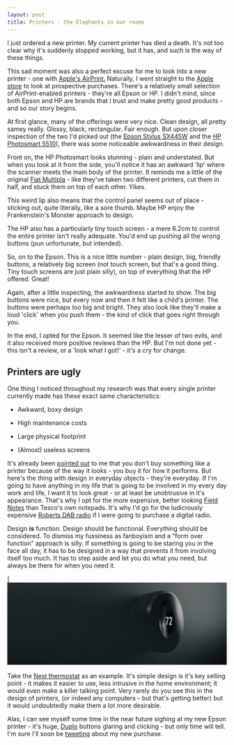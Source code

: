 ```yaml
---
layout: post
title: Printers - the Elephants in our rooms
---
```


I just ordered a new printer. My current printer has died a death. It's not too clear why it's suddenly stopped working, but it has, and such is the way of these things.

This sad moment was also a perfect excuse for me to look into a new printer - one with [Apple's AirPrint.](http://www.apple.com/uk/ipad/features/airprint.html?cid=mc-ios-uk-g-apr-airprint&sissr=1) Naturally, I went straight to the [Apple store](http://store.apple.com/uk/browse/home/shop_mac/mac_accessories/printers?n=airprint&s=topSellers) to look at prospective purchases. There's a relatively small selection of AirPrint-enabled printers - they're all Epson or HP. I didn't mind, since both Epson and HP are brands that I trust and make pretty good products - and so our story begins. <!-- more -->

At first glance, many of the offerings were very nice. Clean design, all pretty samey really. Glossy, black, rectangular. Fair enough. But upon closer inspection of the two I'd picked out (the [Epson Stylus SX445W](http://store.apple.com/uk/product/H7171/epson-stylus-sx445w-airprint-printer) and the [HP Photosmart 5510](http://store.apple.com/uk/product/H6759B/A/HP-Photosmart-5510-e-All-in-One?fnode=MTY1NDA1MQ)), there was some noticeable awkwardness in their design.

Front on, the HP Photosmart looks stunning - plain and understated. But when you look at it from the side, you'll notice it has an awkward 'lip' where the scanner meets the main body of the printer. It reminds me a little of the original [Fiat Multipla](/uploads/2011/12/fiatmultipla.jpg) - like they've taken two different printers, cut them in half, and stuck them on top of each other. Yikes.

This weird lip also means that the control panel seems out of place - sticking out, quite literally, like a sore thumb. Maybe HP enjoy the Frankenstein's Monster approach to design.

The HP also has a particularly tiny touch screen - a mere 6.2cm to control the entire printer isn't really adequate. You'd end up pushing all the wrong buttons (pun unfortunate, but intended).

So, on to the Epson. This is a nice little number - plain design, big, friendly buttons, a relatively big screen (not touch screen, but that's a good thing. Tiny touch screens are just plain silly), on top of everything that the HP offered. Great!

Again, after a little inspecting, the awkwardness started to show. The big buttons were nice, but every now and then it felt like a child's printer. The buttons were perhaps _too_ big and bright. They also look like they'll make a loud 'click' when you push them - the kind of click that goes right through you.

In the end, I opted for the Epson. It seemed like the lesser of two evils, and it also received more positive reviews than the HP. But I'm not done yet - this isn't a review, or a 'look what I got!' - it's a cry for change.


## Printers are ugly


One thing I noticed throughout my research was that every single printer currently made has these exact same characteristics:




  * Awkward, boxy design


  * High maintenance costs


  * Large physical footprint


  * (Almost) useless screens


It's already been [pointed out](https://twitter.com/#!/JackT_Taylor/status/142605049854562305) to me that you don't buy something like a printer because of the way it looks - you buy it for how it performs. But here's the thing with design in everyday objects - they're everyday. If I'm going to have anything in my life that is going to be involved in my every day work and life, I want it to look great - or at least be unobtrusive in it's appearance. That's why I opt for the more expensive, better looking [Field Notes](http://fieldnotesbrand.com/) than Tesco's own notepads. It's why I'd go for the ludicrously expensive [Roberts DAB radio](http://www.robertsradio.co.uk/index.htm) if I were going to purchase a digital radio.

Design **is** function. Design should be functional. Everything should be considered. To dismiss my fussiness as fanboyism and a "form over function" approach is silly. If something is going to be staring you in the face all day, it has to be designed in a way that prevents it from involving itself too much. It has to step aside and let you do what you need, but always be there for when you need it.

[![](/uploads/2011/12/365_day_5_image_1_1.jpg)

Take the [Nest thermostat](http://www.nest.com/) as an example. It's simple design is it's key selling point - it makes it easier to use, less intrusive in the home environment; it would even make a killer talking point. Very rarely do you see this in the design of printers, (or indeed any computers - but that's getting better) but it would undoubtedly make them a lot more desirable.

Alas, I can see myself some time in the near future sighing at my new Epson printer - it's huge, [Duplo](http://en.wikipedia.org/wiki/Lego_Duplo) buttons glaring and clicking - but only time will tell. I'm sure I'll soon be [tweeting](http://twitter.com/_dte) about my new purchase.


